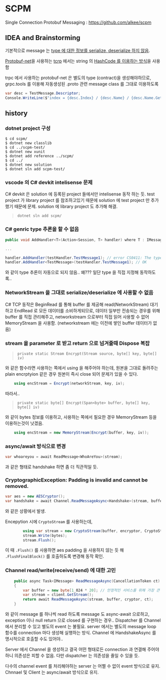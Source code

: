 # SCPM

Single Connection Protobuf Messaging : https://github.com/alkee/scpm

## IDEA and Brainstorming

기본적으로 message 는 [type 에 대한 정보를 serialize, deserialize 하지 않음](https://stackoverflow.com/a/9125119). 

[Protobuf-net](https://github.com/protobuf-net/protobuf-net)을 사용하는 [tcrp](https://bitbucket.org/alkee/tcrp) 에서는 string 의 [HashCode 를 이용하는 방식](https://bitbucket.org/alkee/tcrp/src/f8706040b3f73f799a34df030e1c564f77957571/tcrp/ProtobufMessage.cs#lines-30:35)을 사용함

trpc 에서 사용하는 protobuf-net 은 별도의 type (contract)을 생성해야하므로, 
grpc.tools 를 이용해 자동생성된 .proto 관련 message class 를 그대로 이용하도록

```cs
var desc = TestMessage.Descriptor;
Console.WriteLine($"index = {desc.Index} / {desc.Name} / {desc.Name.GetHashCode()}");
```

## history

### dotnet project 구성

```
$ cd scpm/
$ dotnet new classlib
$ cd ../scpm-test/
$ dotnet new xunit
$ dotnet add reference ../scpm/
$ cd ../
$ dotnet new solution
$ dotnet sln add scpm-test/
```

### vscode 의 C# devkit intelisense 문제

C# devkit 은 solution 에 등록된 project 들에서만 intelisense 동작 하는 듯.
test project 가 library project 를 참조하고있기 때문에 solution 에 test
project 만 추가했기 때문에 문제. solution 에 library project 도 추가해 해결.

> `dotnet sln add scpm/`

### C# genric type 추론을 할 수 없음
```cs
public void AddHandler<T>(Action<Session, T> handler) where T : IMessage

...

handler.AddHandler(testHandler.TestMessage1); // error CS0411: The type arguments for method 'MessageHDispatcher.AddHandler<T>(Action<Session, T>)' cannot be inferred from the usage. Try specifying the type arguments explicitly.
handler.AddHandler<TestMessage>(testHandler.TestMessage1); // OK
```

와 같이 type 추론이 자동으로 되지 않음.. 왜??? 일단 type 을 직접 지정해 동작하도록..


### NetworkStream 을 그대로 serialize/deserialize 에 사용할 수 없음

C# TCP 동작은 BeginRead 를 통해 buffer 를 제공해 read(NetworkStream) 대기
하고 EndRead 로 모든 데이터를 소비하게되므로, 데이터 일부만 전송되는 경우를
위해 buffer 를 직접 관리해주고, networkstream 으로부터 직접 읽어 사용할 수
없어 MemoryStream 을 사용함. (networkstream 에는 이전에 쌓인 buffer 데이터가 없음)

### stream 을 parameter 로 받고 return 으로 넘겨줄때 Dispose 복잡

> `private static Stream Encrypt(Stream source, byte[] key, byte[] iv)`

와 같은 함수라면 사용하는 쪽에서 using 을 해주어야 하는데, 원본을 그대로
돌려주는 plain encrptyion 같은 경우 원본이 즉시 close 되어 문제가 있을 수 있다.

```cs
    using encStream = Encrypt(networkStream, key, iv);
```

따라서..

> `private static byte[] Encrypt(Span<byte> buffer, byte[] key, byte[] iv)`

와 같이 bytes 정보를 이용하고, 사용하는 쪽에서 필요한 경우 MemoryStream 등을
이용하는것이 낫겠음.

```cs
    using encStream = new MemoryStream(Encrypt(buffer, key, iv));
```

### async/await 방식으로 변경

```cs
var whoareyou = await ReadMessage<WhoAreYou>(stream);
```
과 같은 형태로 handshake 하면 좀 더 직관적일 듯.


### CryptographicException: Padding is invalid and cannot be removed.

```cs
var aes = new AESCryptor();
var handshake = await Channel.ReadMessageAsync<Handshake>(stream, buffer, aes, ct);
```

와 같은 상황에서 발생.

Encepytion 시에 `CryptoStream` 를 사용하는데,

```cs
        using var stream = new CryptoStream(buffer, encryptor, CryptoStreamMode.Write);
        stream.Write(bytes);
        stream.Flush();        
```

이 때 `.Flush()` 를 사용하면 aes padding 을 사용하지 않는 듯 해
`.FlushFinalBlock()` 를 호출하도록 변경해 동작 확인.

### Channel read/write(receive/send) 에 대한 고민

```cs
    public async Task<IMessage> ReadMessageAsync(CancellationToken ct)
    {
        var buffer = new byte[1_024 * 20]; // 안정적인 서비스를 위해 가장 큰 메시지 크기로. (가변인 경우 잘못된 데이터에 의해 위험)
        var stream = client.GetStream();
        return await ReadMessageAsync(stream, buffer, cryptor, ct);
    }
```

와 같이 message 를 하나씩 read 하도록 message 도 async-await 으로하고,
exception 이나 null return 으로 closed 를 구현하는 경우.. 
Dispatcher 를 Channel 에서 분리할 수 있고 별도의 event 는 불필요.
server 에서는 별도의 message loop 함수를 connection 마다 생성해
실행하는 방식. Channel 에 HandshakeAsync 를 명시적으로 호출할 수도 있어야..

Server 에서 Channel 을 생성하고 결국 어떤 형태로든 connection 과 연결해 주어야 하니
의존성은 피할 수 없음. 다만 dispatcher 는 의존성을 줄일 수 있을 듯.

다수의 channel event 를 처리해야하는 server 는 어쩔 수 없이 event 방식으로 유지.
Chnnael 및 Client 는 async/await 방식으로 유지.
